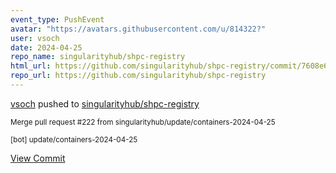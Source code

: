 ```yaml
---
event_type: PushEvent
avatar: "https://avatars.githubusercontent.com/u/814322?"
user: vsoch
date: 2024-04-25
repo_name: singularityhub/shpc-registry
html_url: https://github.com/singularityhub/shpc-registry/commit/7608e6cefc4d8f5effa9b10cb4a3ea695bfdf486
repo_url: https://github.com/singularityhub/shpc-registry
---
```


<a href='https://github.com/vsoch' target='_blank'>vsoch</a> pushed to <a href='https://github.com/singularityhub/shpc-registry' target='_blank'>singularityhub/shpc-registry</a>

<small>Merge pull request #222 from singularityhub/update/containers-2024-04-25

[bot] update/containers-2024-04-25</small>

<a href='https://github.com/singularityhub/shpc-registry/commit/7608e6cefc4d8f5effa9b10cb4a3ea695bfdf486' target='_blank'>View Commit</a>